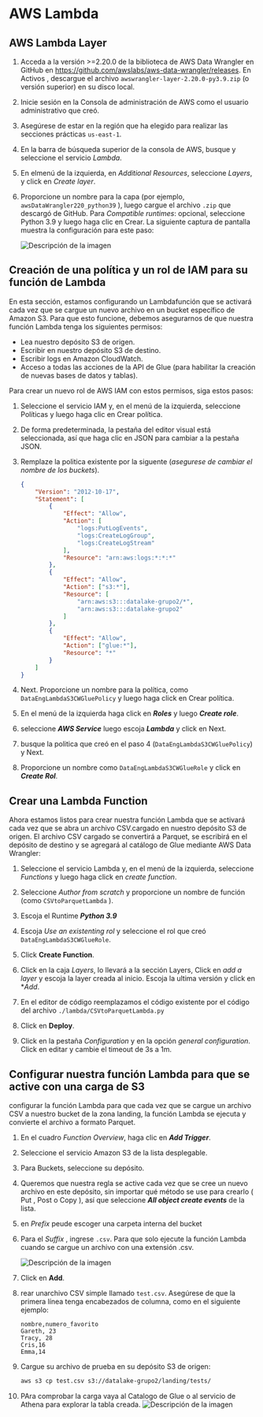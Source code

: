 # AWS Lambda

## AWS Lambda Layer

1. Acceda a la versión >=2.20.0 de la biblioteca de AWS Data Wrangler en GitHub en <https://github.com/awslabs/aws-data-wrangler/releases>. En Activos , descargue el archivo `awswrangler-layer-2.20.0-py3.9.zip` (o versión superior) en su disco local.
2. Inicie sesión en la Consola de administración de AWS como el usuario administrativo que creó.
3. Asegúrese de estar en la región que ha elegido para realizar las secciones prácticas `us-east-1`.
4. En la barra de búsqueda superior de la consola de AWS, busque y seleccione el servicio *Lambda*.
5. En elmenú de la izquierda, en *Additional Resources*, seleccione *Layers*, y click en *Create layer*.
6. Proporcione un nombre para la capa (por ejemplo, `awsDataWrangler220_python39` ), luego cargue el archivo `.zip` que descargó de GitHub. Para *Compatible runtimes*: opcional, seleccione Python 3.9 y luego haga clic en Crear.
    La siguiente captura de pantalla muestra la configuración para este paso:

    ![Descripción de la imagen](/AWS/img/lambda001.png)

## Creación de una política y un rol de IAM para su función de Lambda

En esta sección, estamos configurando un Lambdafunción que se activará cada vez que se cargue un nuevo archivo en un bucket específico de Amazon S3. Para que esto funcione, debemos asegurarnos de que nuestra función Lambda tenga los siguientes permisos:

- Lea nuestro depósito S3 de origen.
- Escribir en nuestro depósito S3 de destino.
- Escribir logs en Amazon CloudWatch.
- Acceso a todas las acciones de la API de Glue (para habilitar la creación de nuevas bases de datos y tablas).

Para crear un nuevo rol de AWS IAM con estos permisos, siga estos pasos:

1. Seleccione el servicio IAM y, en el menú de la izquierda, seleccione Políticas y luego haga clic en Crear política.
2. De forma predeterminada, la pestaña del editor visual está seleccionada, así que haga clic en JSON para cambiar a la pestaña JSON.
3. Remplaze la politica existente por la siguente (*asegurese de cambiar el nombre de los buckets*).

    ```json
    {
        "Version": "2012-10-17",
        "Statement": [
            {
                "Effect": "Allow",
                "Action": [
                    "logs:PutLogEvents",
                    "logs:CreateLogGroup",
                    "logs:CreateLogStream"
                ],
                "Resource": "arn:aws:logs:*:*:*"
            },
            {
                "Effect": "Allow",
                "Action": ["s3:*"],
                "Resource": [
                    "arn:aws:s3:::datalake-grupo2/*",
                    "arn:aws:s3:::datalake-grupo2"
                ]
            },
            {
                "Effect": "Allow",
                "Action": ["glue:*"],
                "Resource": "*"
            }
        ]
    }
    ```

4. Next. Proporcione un nombre para la política, como `DataEngLambdaS3CWGluePolicy` y luego haga click en Crear política.
5. En el menú de la izquierda haga click en ***Roles*** y luego ***Create role***.
6. seleccione ***AWS Service*** luego escoja ***Lambda*** y click en Next.
7. busque la politica que creó en el paso 4 (`DataEngLambdaS3CWGluePolicy`) y Next.
8. Proporcione un nombre como `DataEngLambdaS3CWGlueRole` y click en ***Create Rol***.

## Crear una Lambda Function

Ahora estamos listos para crear nuestra función Lambda que se activará cada vez que se abra un archivo CSV.cargado en nuestro depósito S3 de origen. El archivo CSV cargado se convertirá a Parquet, se escribirá en el depósito de destino y se agregará al catálogo de Glue mediante AWS Data Wrangler:

1. Seleccione el servicio Lambda y, en el menú de la izquierda, seleccione *Functions* y luego haga click en *create function*.

2. Seleccione *Author from scratch* y proporcione un nombre de función (como `CSVtoParquetLambda` ).
3. Escoja el Runtime ***Python 3.9***
4. Escoja *Use an existenting rol* y seleccione el rol que creó `DataEngLambdaS3CWGlueRole`.
5. Click **Create Function**.
6. Click en la caja *Layers*, lo llevará a la sección Layers, Click en *add a layer* y escoja la layer creada al inicio. Escoja la ultima versión y click en **Add*.
7. En el editor de código reemplazamos el código existente por el código del archivo `./lambda/CSVtoParquetLambda.py`
8. Click en **Deploy**.
9. Click en la pestaña *Configuration* y en la opción *general configuration*. Click en editar y cambie el timeout de 3s a 1m.

## Configurar nuestra función Lambda para que se active con una carga de S3

configurar la función Lambda para que cada vez que se cargue un archivo CSV a nuestro bucket de la zona landing, la función Lambda se ejecuta y convierte el archivo a formato Parquet.

1. En el cuadro *Function Overview*, haga clic en ***Add Trigger***.
2. Seleccione el servicio Amazon S3 de la lista desplegable.
3. Para Buckets, seleccione su depósito.
4. Queremos que nuestra regla se active cada vez que se cree un nuevo archivo en este depósito, sin importar qué método se use para crearlo ( Put , Post o Copy ), así que seleccione ***All object create events*** de la lista.
5. en *Prefix* peude escoger una carpeta interna del bucket
6. Para el *Suffix* , ingrese `.csv`. Para que solo ejecute la función Lambda cuando se cargue un archivo con una extensión .csv.

    ![Descripción de la imagen](/AWS/img/lambda002.png)
7. Click en **Add**.
8. rear unarchivo CSV simple llamado `test.csv`. Asegúrese de que la primera línea tenga encabezados de columna, como en el siguiente ejemplo:

    ```csv
    nombre,numero_favorito
    Gareth, 23
    Tracy, 28
    Cris,16
    Emma,14
    ```

9. Cargue su archivo de prueba en su depósito S3 de origen:

    ```bash
    aws s3 cp test.csv s3://datalake-grupo2/landing/tests/
    ```

10. PAra comprobar la carga vaya al Catalogo de Glue o al servicio de Athena para explorar la tabla creada.
    ![Descripción de la imagen](/AWS/img/lambda003.png)
